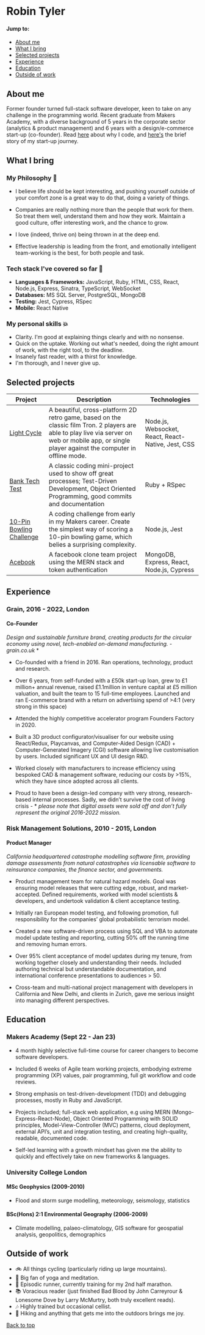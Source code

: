 # Robin Tyler

#### Jump to:
- [About me](#me) 
- [What I bring](#whatibring) 
- [Selected projects](#selectedprojects) 
- [Experience](#experience) 
- [Education](#education) 
- [Outside of work](#outsideofwork)

## <a name="me">About me</a>

Former founder turned full-stack software developer, keen to take on any challenge in the programming world. Recent graduate from Makers Academy, with a diverse background of 5 years in the corporate sector (analytics & product management) and 6 years with a design/e-commerce start-up (co-founder). Read [here](https://medium.com/@robintyler87/why-i-decided-on-a-career-in-programming-3060c68e5621) about why I code, and [here's](https://medium.com/@robintyler87/the-story-of-my-start-up-d1a6c97f2c0c) the brief story of my start-up journey.
 
## <a name="whatibring">What I bring</a>
### My Philosophy 🌱

- I believe life should be kept interesting, and pushing yourself outside of your comfort zone is a great way to do that, doing a variety of things.

- Companies are really nothing more than the people that work for them. So treat them well, understand them and how they work. Maintain a good culture, offer interesting work, and the chance to grow. 

- I love (indeed, thrive on) being thrown in at the deep end. 

- Effective leadership is leading from the front, and emotionally intelligent team-working is the best, for both people and task.

### Tech stack I've covered so far 🤖
- **Languages & Frameworks:** JavaScript, Ruby, HTML, CSS, React, Node.js, Express, Sinatra, TypeScript, WebSocket
- **Databases:** MS SQL Server, PostgreSQL, MongoDB
- **Testing:** Jest, Cypress, RSpec
- **Mobile:** React Native

### My personal skills 💥
- Clarity. I'm good at explaining things clearly and with no nonsense. 
- Quick on the uptake. Working out what's needed, doing the right amount of work, with the right tool, to the deadline.
- Insanely fast reader, with a thirst for knowledge.
- I'm thorough, and I never give up.

## <a name="selectedprojects">Selected projects</a>

| Project   | Description | Technologies |
|---        |---         |---           |
| [Light Cycle](https://github.com/robin277t/light-cycle-game) | A beautiful, cross-platform 2D retro game, based on the classic film Tron. 2 players are able to play live via server on web or mobile app, or single player against the computer in offline mode. | Node.js, Websocket, React, React-Native, Jest, CSS |
|[Bank Tech Test](https://github.com/robin277t/bank-tech-test)| A classic coding mini-project used to show off great processes; Test-Driven Development, Object Oriented Programming, good commits and documentation  | Ruby + RSpec |
| [10-Pin Bowling Challenge](https://github.com/robin277t/10-pin-bowling-challenge) | A coding challenge from early in my Makers career. Create the simplest way of scoring a 10-pin bowling game, which belies a surprising complexity. | Node.js, Jest |
| [Acebook ](https://github.com/robin277t/acebook-team-mineshaft) | A facebook clone team project using the MERN stack and token authentication | MongoDB, Express, React, Node.js, Cypress  |


## <a name="experience">Experience</a>

### Grain, 2016 - 2022, London
#### Co-Founder 

*Design and sustainable furniture brand, creating products for the circular economy using novel, tech-enabled on-demand manufacturing. - grain.co.uk* *

- Co-founded with a friend in 2016. Ran operations, technology, product and research.

- Over 6 years, from self-funded with a £50k start-up loan, grew to £1 million+ annual revenue, raised £1.1million in venture capital at £5 million valuation, and built the team to 15 full-time employees. Launched and ran E-commerce brand with a return on advertising spend of >4:1 (very strong in this space)

- Attended the highly competitive accelerator program Founders Factory in 2020.

- Built a 3D product configurator/visualiser for our website using React/Redux, Playcanvas, and Computer-Aided Design (CAD) + Computer-Generated Imagery (CGI) software allowing live customisation by users. Included significant UX and UI design R&D.

- Worked closely with manufacturers to increase efficiency using bespoked CAD & management software, reducing our costs by >15%, which they have since adopted across all clients. 

- Proud to have been a design-led company with very strong, research-based internal processes. Sadly, we didn’t survive the cost of living crisis - * *please note that digital assets were sold off and don’t fully represent the original 2016-2022 mission.*

### Risk Management Solutions, 2010 - 2015, London
#### Product Manager

*California headquartered catastrophe modelling software firm, providing damage assessments from natural catastrophes via licensable software to reinsurance companies, the finance sector, and governments.*

- Product management team for natural hazard models. Goal was ensuring model releases that were cutting edge, robust, and market-accepted.  Defined requirements, worked with model scientists & developers, and undertook validation & client acceptance testing.

- Initially ran European model testing, and following promotion, full responsibility for the companies’ global probabilistic terrorism model.

- Created a new software-driven process using SQL and VBA to automate model update testing and reporting, cutting 50% off the running time and removing human errors. 

- Over 95% client acceptance of model updates during my tenure, from working together closely and understanding their needs. Included authoring technical but understandable documentation, and international conference presentations to audiences > 50.

- Cross-team and multi-national project management with developers in California and New Delhi, and clients in Zurich, gave me serious insight into managing different perspectives. 



## <a name="education">Education</a>

### Makers Academy (Sept 22 - Jan 23)
* 4 month highly selective full-time course for career changers to become software developers.

* Included 6 weeks of Agile team working projects, embodying extreme programming (XP) values, pair programming, full git workflow and code reviews.

* Strong emphasis on test-driven-development (TDD) and debugging processes, mostly in Ruby and JavaScript.

* Projects included; full-stack web application, e.g using MERN (Mongo-Express-React-Node), Object Oriented Programming with SOLID principles, Model-View-Controller (MVC) patterns, cloud deployment, external API’s, unit and integration testing, and creating high-quality, readable, documented code.

* Self-led learning with a growth mindset has given me the ability to quickly and effectively take on new frameworks & languages.

### University College London

#### MSc Geophysics (2009-2010) 
* Flood and storm surge modelling, meteorology, seismology, statistics

#### BSc(Hons) 2:1 Environmental Geography (2006-2009) 
* Climate modelling, palaeo-climatology, GIS software for geospatial analysis, geopolitics, demographics

## <a name="outsideofwork">Outside of work</a> 
- 🚲 All things cycling (particularly riding up large mountains).
- 🧘 Big fan of yoga and meditation.
- 🏃 Episodic runner, currently training for my 2nd half marathon.
- 📚 Voracious reader (just finished Bad Blood by John Carreyrour & Lonesome Dove by Larry McMurtry, both truly excellent reads).
- 🎶 Highly trained but occasional cellist.
- 🌄 Hiking and anything that gets me into the outdoors brings me joy.

[Back to top](#jump-to)